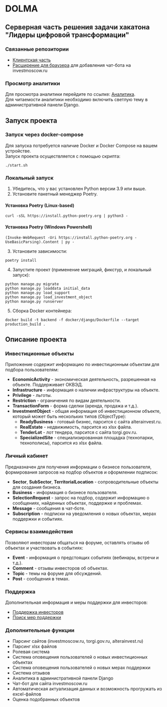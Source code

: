 # DOLMA
## Серверная часть решения задачи хакатона "Лидеры цифровой трансформации"

### Связанные репозитории
- [Клиентская часть]()
- [Расширение для браузера]() для добавления чат-бота на investmoscow.ru

### Просмотр аналитики
Для просмотра аналитики перейдите по ссылке: [Аналитика](https://prod.api.invest.yapa.one/admin_tools_stats/analytics/).  
Для читаемости аналитики необходимо включить светлую тему в административной панели Django.

## Запуск проекта

### Запуск через docker-compose
Для запуска потребуется наличие Docker и Docker Compose на вашем устройстве.  
Запуск проекта осуществляется с помощью скрипта:
```shell
./start.sh
```

### Локальный запуск
1. Убедитесь, что у вас установлен Python версии 3.9 или выше.
2. Установите пакетный менеджер Poetry.

#### Установка Poetry (Linux-based)
```shell
curl -sSL https://install.python-poetry.org | python3 -
```

#### Установка Poetry (Windows Powershell)
```shell
(Invoke-WebRequest -Uri https://install.python-poetry.org -UseBasicParsing).Content | py -
```

3. Установите зависимости:
```shell
poetry install
```

4. Запустите проект (применение миграций, фикстур, и локальный запуск):
```shell
python manage.py migrate
python manage.py loaddata initial_data
python manage.py load_support
python manage.py load_investment_object
python manage.py runserver
```

5. Сборка Docker контейнера:
```shell
docker build -t backend -f docker/django/Dockerfile --target production_build .
```

## Описание проекта

### Инвестиционные объекты
Приложение содержит информацию по инвестиционным объектам для подбора пользователям:

- **EconomicActivity** - экономическая деятельность, разрешенная на объекте. Поддерживает ОКВЭД.
- **Infrastructure** - информация о наличии инфраструктуры на объекте.
- **Privilege** - льготы.
- **Restriction** - ограничения по видам деятельности.
- **TransactionForm** - форма сделки (аренда, продажа и т.д.).
- **InvestmentObject** - общая информация об инвестиционном объекте, который может быть нескольких типов (ObjectType):
  - **ReadyBusiness** - готовый бизнес, парсится с сайта alterainvest.ru.
  - **RealEstate** - недвижимость, парсится из xlsx файла.
  - **TenderLot** - лот тендера, парсится с сайта torgi.gov.ru.
  - **SpecializedSite** - специализированная площадка (технопарки, технополисы), парсится из xlsx файла.

### Личный кабинет
Предназначен для получения информации о бизнесе пользователя, формирования запросов на подбор объектов и оформлении подписок:

- **Sector**, **SubSector**, **TerritorialLocation** - сопроводительные объекты для создания бизнеса.
- **Business** - информация о бизнесе пользователя.
- **SelectionRequest** - запрос на подбор, содержит информацию о сообщениях, найденных объектах, поддержке и проблемах.
- **Message** - сообщения в чат-боте.
- **Subscription** - подписки на уведомления о новых объектах, мерах поддержки и событиях.

### Сервисы взаимодействия
Позволяют инвесторам общаться на форуме, оставлять отзывы об объектах и участвовать в событиях:

- **Event** - информация о предстоящих событиях (вебинары, встречи и т.д.).
- **Comment** - отзывы инвесторов об объектах.
- **Topic** - темы на форуме для обсуждений.
- **Post** - сообщения в темах.

### Поддержка
Дополнительная информация и меры поддержки для инвесторов:

- [Поддержка инвесторов](https://investmoscow.ru/business/moscow-investor)
- [Поиск мер поддержки](https://investmoscow.ru/catalog/search)

### Дополнительные функции
- Парсинг сайтов (investmoscow.ru, torgi.gov.ru, alterainvest.ru)
- Парсинг xlsx файлов
- Ролевая система
- Система оповещения пользователей о новых инвестиционных объектах
- Система оповещения пользователей о новых мерах поддержки
- Система отзывов
- Аналитика в административной панели Django
- Чат-бот для сайта investmoscow.ru
- Автоматическая актуализация данных и возможность прогружать из excel-файлов
- Оценка подобранных объектов
